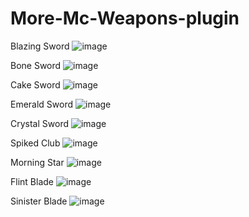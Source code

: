 # More-Mc-Weapons-plugin

Blazing Sword
![image](https://user-images.githubusercontent.com/42514404/202918533-9c179a5b-e2ac-4144-b2a4-3f18a7723e97.png)

Bone Sword
![image](https://user-images.githubusercontent.com/42514404/202918568-e56779d8-c1e1-49e8-a55c-f0547f560b70.png)

Cake Sword
![image](https://user-images.githubusercontent.com/42514404/202919076-41b28e90-7f6d-41a2-aa5f-878aeea09f5a.png)

Emerald Sword
![image](https://user-images.githubusercontent.com/42514404/202919104-bd2f5511-3367-4a56-a7d2-0a7da64f8f44.png)

Crystal Sword
![image](https://user-images.githubusercontent.com/42514404/202919146-afac0f06-ac31-41fc-ad81-642221677f92.png)

Spiked Club
![image](https://user-images.githubusercontent.com/42514404/202919268-dae4b75b-9a71-400c-b577-bf83fbcd158d.png)

Morning Star
![image](https://user-images.githubusercontent.com/42514404/202919299-ed1d9ce5-85f3-4375-855e-bb657b50158e.png)

Flint Blade
![image](https://user-images.githubusercontent.com/42514404/202919456-6f805a01-bf15-493d-a120-3ba4071ee50e.png)

Sinister Blade
![image](https://user-images.githubusercontent.com/42514404/202919825-637c6940-9393-45ea-a677-cf85818966bf.png)
